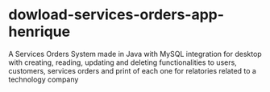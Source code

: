 # dowload-services-orders-app-henrique
A Services Orders System made in Java with MySQL integration for desktop with creating, reading, updating and deleting functionalities to users, customers, services orders and print of each one for relatories related to a technology company
